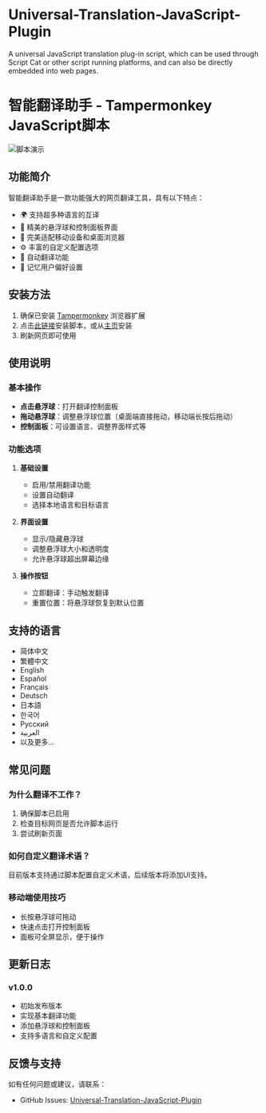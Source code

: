 # Universal-Translation-JavaScript-Plugin
A universal JavaScript translation plug-in script, which can be used through Script Cat or other script running platforms, and can also be directly embedded into web pages.


# 智能翻译助手 - Tampermonkey JavaScript脚本

![脚本演示](https://tu.my/i/2025/08/19/68a3ef6998b55.gif)

## 功能简介

智能翻译助手是一款功能强大的网页翻译工具，具有以下特点：

- 🌍 支持超多种语言的互译
- 🎨 精美的悬浮球和控制面板界面
- 📱 完美适配移动设备和桌面浏览器
- ⚙️ 丰富的自定义配置选项
- 🔄 自动翻译功能
- 📌 记忆用户偏好设置

## 安装方法

1. 确保已安装 [Tampermonkey](https://www.tampermonkey.net/) 浏览器扩展
2. 点击[此链接](https://update.greasyfork.org/scripts/546362/智能翻译助手.user.js)安装脚本，或从[主页](https://greasyfork.org/zh-CN/scripts/546362-智能翻译助手)安装
3. 刷新网页即可使用

## 使用说明

### 基本操作

- **点击悬浮球**：打开翻译控制面板
- **拖动悬浮球**：调整悬浮球位置（桌面端直接拖动，移动端长按后拖动）
- **控制面板**：可设置语言、调整界面样式等

### 功能选项

1. **基础设置**
   - 启用/禁用翻译功能
   - 设置自动翻译
   - 选择本地语言和目标语言

2. **界面设置**
   - 显示/隐藏悬浮球
   - 调整悬浮球大小和透明度
   - 允许悬浮球超出屏幕边缘

3. **操作按钮**
   - 立即翻译：手动触发翻译
   - 重置位置：将悬浮球恢复到默认位置

## 支持的语言

- 简体中文
- 繁體中文
- English
- Español
- Français
- Deutsch
- 日本語
- 한국어
- Русский
- العربية
- 以及更多...

## 常见问题

### 为什么翻译不工作？

1. 确保脚本已启用
2. 检查目标网页是否允许脚本运行
3. 尝试刷新页面

### 如何自定义翻译术语？

目前版本支持通过脚本配置自定义术语，后续版本将添加UI支持。

### 移动端使用技巧

- 长按悬浮球可拖动
- 快速点击打开控制面板
- 面板可全屏显示，便于操作

## 更新日志

### v1.0.0
- 初始发布版本
- 实现基本翻译功能
- 添加悬浮球和控制面板
- 支持多语言和自定义配置

## 反馈与支持

如有任何问题或建议，请联系：
- GitHub Issues: [Universal-Translation-JavaScript-Plugin](https://github.com/eraycc/Universal-Translation-JavaScript-Plugin/issues)
